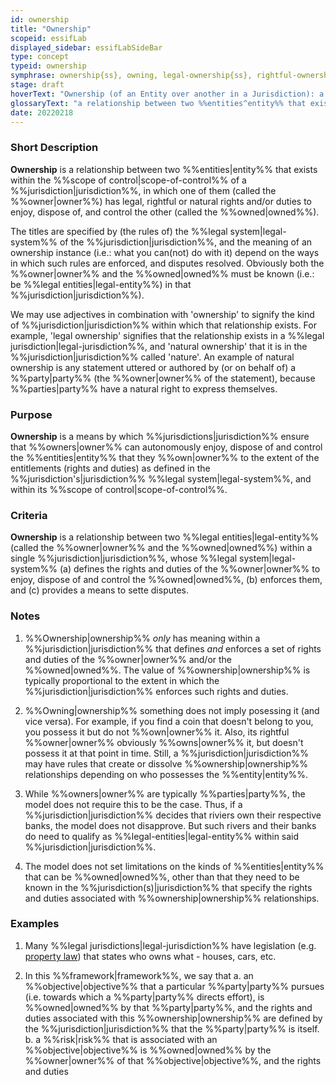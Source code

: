 ```yaml
---
id: ownership
title: "Ownership"
scopeid: essifLab
displayed_sidebar: essifLabSideBar
type: concept
typeid: ownership
symphrase: ownership{ss}, owning, legal-ownership{ss}, rightful-ownership{ss}, natural-ownership{ss}
stage: draft
hoverText: "Ownership (of an Entity over another in a Jurisdiction): a relationship between two Entities in which one of them (called the Owner) has legal, rightful or natural rights and/or duties to enjoy, dispose of, and control the other (called the Owned)."
glossaryText: "a relationship between two %%entities^entity%% that exists within the %%scope of control^scope-of-control%% of a %%jurisdiction^jurisdiction%%, in which one of them (called the %%owner^owner%%) has legal, rightful or natural rights and/or duties to enjoy, dispose of, and control the other (called the %%owned^owned%%)."
date: 20220218
---
```


### Short Description
**Ownership** is a relationship between two %%entities|entity%% that exists within the %%scope of control|scope-of-control%% of a %%jurisdiction|jurisdiction%%, in which one of them (called the %%owner|owner%%) has legal, rightful or natural rights and/or duties to enjoy, dispose of, and control the other (called the %%owned|owned%%).

The titles are specified by (the rules of) the %%legal system|legal-system%% of the %%jurisdiction|jurisdiction%%, and the meaning of an ownership instance (i.e.: what you can(not) do with it) depend on the ways in which such rules are enforced, and disputes resolved. Obviously both the %%owner|owner%% and the %%owned|owned%% must be known (i.e.: be %%legal entities|legal-entity%%) in that %%jurisdiction|jurisdiction%%).

We may use adjectives in combination with 'ownership' to signify the kind of %%jurisdiction|jurisdiction%% within which that relationship exists. For example, 'legal ownership' signifies that the relationship exists in a %%legal jurisdiction|legal-jurisdiction%%, and 'natural ownership' that it is in the %%jurisdiction|jurisdiction%% called 'nature'. An example of natural ownership is any statement uttered or authored by (or on behalf of) a %%party|party%% (the %%owner|owner%% of the statement), because %%parties|party%% have a natural right to express themselves.

### Purpose
**Ownership** is a means by which %%jurisdictions|jurisdiction%% ensure that %%owners|owner%% can autonomously enjoy, dispose of and control the %%entities|entity%% that they %%own|owner%% to the extent of the entitlements (rights and duties) as defined in the %%jurisdiction's|jurisdiction%% %%legal system|legal-system%%, and within its %%scope of control|scope-of-control%%.

### Criteria
**Ownership** is a relationship between two %%legal entities|legal-entity%% (called the %%owner|owner%% and the %%owned|owned%%) within a single %%jurisdiction|jurisdiction%%, whose %%legal system|legal-system%% (a) defines the rights and duties of the %%owner|owner%% to enjoy, dispose of and control the %%owned|owned%%, (b) enforces them, and (c) provides a means to sette disputes.

### Notes

1. %%Ownership|ownership%% *only* has meaning within a %%jurisdiction|jurisdiction%% that defines *and* enforces a set of rights and duties of the %%owner|owner%% and/or the %%owned|owned%%. The value of %%ownership|ownership%% is typically proportional to the extent in which the %%jurisdiction|jurisdiction%% enforces such rights and duties.

2. %%Owning|ownership%% something does not imply posessing it (and vice versa). For example, if you find a coin that doesn't belong to you, you possess it but do not %%own|owner%% it. Also, its rightful %%owner|owner%% obviously %%owns|owner%% it, but doesn't possess it at that point in time. Still, a %%jurisdiction|jurisdiction%% may have rules that create or dissolve %%ownership|ownership%% relationships depending on who possesses the %%entity|entity%%.

3. While %%owners|owner%% are typically %%parties|party%%, the model does not require this to be the case. Thus, if a %%jurisdiction|jurisdiction%% decides that riviers own their respective banks, the model does not disapprove. But such rivers and their banks do need to qualify as %%legal-entities|legal-entity%% within said %%jurisdiction|jurisdiction%%.

4. The model does not set limitations on the kinds of %%entities|entity%% that can be %%owned|owned%%, other than that they need to be known in the %%jurisdiction(s)|jurisdiction%% that specify the rights and duties associated with %%ownership|ownership%% relationships.

### Examples

1. Many %%legal jurisdictions|legal-jurisdiction%% have legislation  (e.g. [property law](https://en.wikipedia.org/wiki/Property_law)) that states who owns what - houses, cars, etc.

2. In this %%framework|framework%%, we say that
  a. an %%objective|objective%% that a particular %%party|party%% pursues (i.e. towards which a %%party|party%% directs effort), is %%owned|owned%% by that %%party|party%%, and the rights and duties associated with this %%ownership|ownership%% are defined by the %%jurisdiction|jurisdiction%% that the %%party|party%% is itself.
  b. a %%risk|risk%% that is associated with an %%objective|objective%% is %%owned|owned%% by the %%owner|owner%% of that %%objective|objective%%, and the rights and duties

